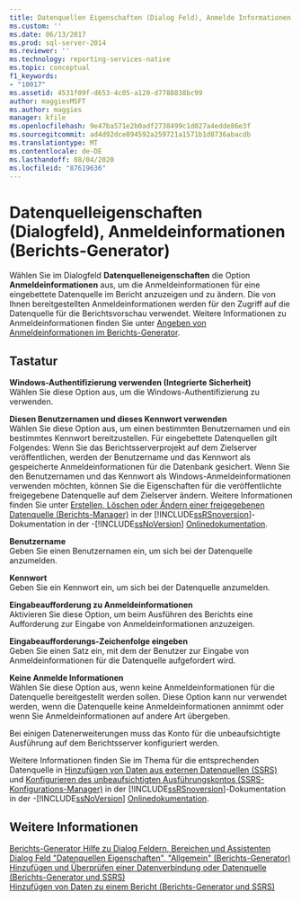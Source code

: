```yaml
---
title: Datenquellen Eigenschaften (Dialog Feld), Anmelde Informationen (Berichts-Generator) | Microsoft-Dokumentation
ms.custom: ''
ms.date: 06/13/2017
ms.prod: sql-server-2014
ms.reviewer: ''
ms.technology: reporting-services-native
ms.topic: conceptual
f1_keywords:
- "10017"
ms.assetid: 4531f09f-d653-4c05-a120-d7788838bc99
author: maggiesMSFT
ms.author: maggies
manager: kfile
ms.openlocfilehash: 9e47ba571e2b0adf2738499c1d027a4edde86e3f
ms.sourcegitcommit: ad4d92dce894592a259721a1571b1d8736abacdb
ms.translationtype: MT
ms.contentlocale: de-DE
ms.lasthandoff: 08/04/2020
ms.locfileid: "87619636"
---
```

# <a name="data-source-properties-dialog-box-credentials-report-builder"></a>Datenquelleigenschaften (Dialogfeld), Anmeldeinformationen (Berichts-Generator)
  Wählen Sie im Dialogfeld **Datenquelleneigenschaften** die Option **Anmeldeinformationen** aus, um die Anmeldeinformationen für eine eingebettete Datenquelle im Bericht anzuzeigen und zu ändern. Die von Ihnen bereitgestellten Anmeldeinformationen werden für den Zugriff auf die Datenquelle für die Berichtsvorschau verwendet. Weitere Informationen zu Anmeldeinformationen finden Sie unter [Angeben von Anmeldeinformationen im Berichts-Generator](../../2014/reporting-services/specify-credentials-in-report-builder.md).  
  
## <a name="options"></a>Tastatur  
 **Windows-Authentifizierung verwenden (Integrierte Sicherheit)**  
 Wählen Sie diese Option aus, um die Windows-Authentifizierung zu verwenden.  
  
 **Diesen Benutzernamen und dieses Kennwort verwenden**  
 Wählen Sie diese Option aus, um einen bestimmten Benutzernamen und ein bestimmtes Kennwort bereitzustellen. Für eingebettete Datenquellen gilt Folgendes: Wenn Sie das Berichtsserverprojekt auf dem Zielserver veröffentlichen, werden der Benutzername und das Kennwort als gespeicherte Anmeldeinformationen für die Datenbank gesichert. Wenn Sie den Benutzernamen und das Kennwort als Windows-Anmeldeinformationen verwenden möchten, können Sie die Eigenschaften für die veröffentlichte freigegebene Datenquelle auf dem Zielserver ändern. Weitere Informationen finden Sie unter [Erstellen, Löschen oder Ändern einer freigegebenen Datenquelle &#40;Berichts-Manager&#41;](../../2014/reporting-services/create-delete-or-modify-a-shared-data-source-report-manager.md) in der [!INCLUDE[ssRSnoversion](../includes/ssrsnoversion-md.md)]-Dokumentation in der -[!INCLUDE[ssNoVersion](../includes/ssnoversion-md.md)] [Onlinedokumentation](https://go.microsoft.com/fwlink/?linkid=121312).  
  
 **Benutzername**  
 Geben Sie einen Benutzernamen ein, um sich bei der Datenquelle anzumelden.  
  
 **Kennwort**  
 Geben Sie ein Kennwort ein, um sich bei der Datenquelle anzumelden.  
  
 **Eingabeaufforderung zu Anmeldeinformationen**  
 Aktivieren Sie diese Option, um beim Ausführen des Berichts eine Aufforderung zur Eingabe von Anmeldeinformationen anzuzeigen.  
  
 **Eingabeaufforderungs-Zeichenfolge eingeben**  
 Geben Sie einen Satz ein, mit dem der Benutzer zur Eingabe von Anmeldeinformationen für die Datenquelle aufgefordert wird.  
  
 **Keine Anmelde Informationen**  
 Wählen Sie diese Option aus, wenn keine Anmeldeinformationen für die Datenquelle bereitgestellt werden sollen. Diese Option kann nur verwendet werden, wenn die Datenquelle keine Anmeldeinformationen annimmt oder wenn Sie Anmeldeinformationen auf andere Art übergeben.  
  
 Bei einigen Datenerweiterungen muss das Konto für die unbeaufsichtigte Ausführung auf dem Berichtsserver konfiguriert werden.  
  
 Weitere Informationen finden Sie im Thema für die entsprechenden Datenquelle in [Hinzufügen von Daten aus externen Datenquellen &#40;SSRS&#41;](report-data/add-data-from-external-data-sources-ssrs.md) und [Konfigurieren des unbeaufsichtigten Ausführungskontos &#40;SSRS-Konfigurations-Manager&#41;](install-windows/configure-the-unattended-execution-account-ssrs-configuration-manager.md) in der [!INCLUDE[ssRSnoversion](../includes/ssrsnoversion-md.md)]-Dokumentation in der -[!INCLUDE[ssNoVersion](../includes/ssnoversion-md.md)] [Onlinedokumentation](https://go.microsoft.com/fwlink/?linkid=121312).  
  
## <a name="see-also"></a>Weitere Informationen  
 [Berichts-Generator Hilfe zu Dialog Feldern, Bereichen und Assistenten](../../2014/reporting-services/report-builder-help-for-dialog-boxes-panes-and-wizards.md)   
 [Dialog Feld "Datenquellen Eigenschaften", "Allgemein" &#40;Berichts-Generator&#41;](../../2014/reporting-services/data-source-properties-dialog-box-general-report-builder.md)   
 [Hinzufügen und Überprüfen einer Datenverbindung oder Datenquelle &#40;Berichts-Generator und SSRS&#41;](report-data/add-and-verify-a-data-connection-report-builder-and-ssrs.md)   
 [Hinzufügen von Daten zu einem Bericht &#40;Berichts-Generator und SSRS&#41;](report-data/report-datasets-ssrs.md)  
  
  
